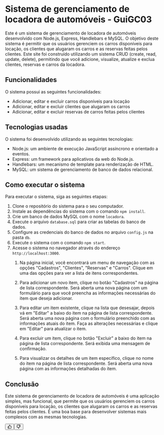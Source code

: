 <div class="relative flex w-[calc(100%-50px)] flex-col gap-1 md:gap-3 lg:w-[calc(100%-115px)]"><div class="flex flex-grow flex-col gap-3"><div class="min-h-[20px] flex flex-col items-start gap-4 whitespace-pre-wrap"><div class="markdown prose w-full break-words dark:prose-invert dark"><h1>Sistema de gerenciamento de locadora de automóveis - GuiGC03</h1><p>Este é um sistema de gerenciamento de locadora de automóveis desenvolvido com Node.js, Express, Handlebars e MySQL. O objetivo deste sistema é permitir que os usuários gerenciem os carros disponíveis para locação, os clientes que alugaram os carros e as reservas feitas pelos clientes. Este site foi construído utilizando um sistema CRUD (create, read, update, delete), permitindo que você adicione, visualize, atualize e exclua clientes, reservas e carros da locadora.</p><h2>Funcionalidades</h2><p>O sistema possui as seguintes funcionalidades:</p><ul><li>Adicionar, editar e excluir carros disponíveis para locação</li><li>Adicionar, editar e excluir clientes que alugaram os carros</li><li>Adicionar, editar e excluir reservas de carros feitas pelos clientes</li></ul><h2>Tecnologias usadas</h2><p>O sistema foi desenvolvido utilizando as seguintes tecnologias:</p><ul><li>Node.js: um ambiente de execução JavaScript assíncrono e orientado a eventos.</li><li>Express: um framework para aplicativos da web do Node.js.</li><li>Handlebars: um mecanismo de template para renderização de HTML.</li><li>MySQL: um sistema de gerenciamento de banco de dados relacional.</li></ul><h2>Como executar o sistema</h2><p>Para executar o sistema, siga as seguintes etapas:</p><ol><li>Clone o repositório do sistema para o seu computador.</li><li>Instale as dependências do sistema com o comando <code>npm install</code>.</li><li>Crie um banco de dados MySQL com o nome <code>locadora</code>.</li><li>Execute o arquivo <code>database.sql</code> para criar as tabelas do banco de dados.</li><li>Configure as credenciais do banco de dados no arquivo <code>config.js</code> na pasta <code>db</code>.</li><li>Execute o sistema com o comando <code>npm start</code>.</li><li>Acesse o sistema no navegador através do endereço <code>http://localhost:3000</code>. <ol><li><p>Na página inicial, você encontrará um menu de navegação com as opções "Cadastros", "Clientes", "Reservas" e "Carros". Clique em uma das opções para ver a lista de itens correspondentes.</p></li><li><p>Para adicionar um novo item, clique no botão "Cadastros" na página de lista correspondente. Será aberta uma nova página com um formulário para que você preencha as informações necessárias do item que deseja adicionar.</p></li><li><p>Para editar um item existente, clique na lista que desesajar, depois vá em "Editar" a baixo do item na página de lista correspondente. Será aberta uma nova página com o formulário preenchido com as informações atuais do item. Faça as alterações necessárias e clique em "Editar" para atualizar o item.</p></li><li><p>Para excluir um item, clique no botão "Excluir" a baixo do item na página de lista correspondente. Será exibida uma mensagem de confirmação.</p></li><li><p>Para visualizar os detalhes de um item específico, clique no nome do item na página de lista correspondente. Será aberta uma nova página com as informações detalhadas do item.</p></li></ol> </li></ol><h2>Conclusão</h2><p>Este sistema de gerenciamento de locadora de automóveis é uma aplicação simples, mas funcional, que permite que os usuários gerenciem os carros disponíveis para locação, os clientes que alugaram os carros e as reservas feitas pelos clientes. É uma boa base para desenvolver sistemas mais complexos com as mesmas tecnologias.</p></div></div></div><div class="flex justify-between lg:block"><div class="text-gray-400 flex self-end lg:self-center justify-center mt-2 gap-2 md:gap-3 lg:gap-1 lg:absolute lg:top-0 lg:translate-x-full lg:right-0 lg:mt-0 lg:pl-2 visible"><button class="p-1 rounded-md hover:bg-gray-100 hover:text-gray-700 dark:text-gray-400 dark:hover:bg-gray-700 dark:hover:text-gray-200 disabled:dark:hover:text-gray-400"><svg stroke="currentColor" fill="none" stroke-width="2" viewBox="0 0 24 24" stroke-linecap="round" stroke-linejoin="round" class="h-4 w-4" height="1em" width="1em" xmlns="http://www.w3.org/2000/svg"><path d="M14 9V5a3 3 0 0 0-3-3l-4 9v11h11.28a2 2 0 0 0 2-1.7l1.38-9a2 2 0 0 0-2-2.3zM7 22H4a2 2 0 0 1-2-2v-7a2 2 0 0 1 2-2h3"></path></svg></button><button class="p-1 rounded-md hover:bg-gray-100 hover:text-gray-700 dark:text-gray-400 dark:hover:bg-gray-700 dark:hover:text-gray-200 disabled:dark:hover:text-gray-400"><svg stroke="currentColor" fill="none" stroke-width="2" viewBox="0 0 24 24" stroke-linecap="round" stroke-linejoin="round" class="h-4 w-4" height="1em" width="1em" xmlns="http://www.w3.org/2000/svg"><path d="M10 15v4a3 3 0 0 0 3 3l4-9V2H5.72a2 2 0 0 0-2 1.7l-1.38 9a2 2 0 0 0 2 2.3zm7-13h2.67A2.31 2.31 0 0 1 22 4v7a2.31 2.31 0 0 1-2.33 2H17"></path></svg></button></div></div></div>
